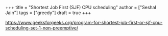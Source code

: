 +++
title = "Shortest Job First (SJF) CPU scheduling"
author = ["Seshal Jain"]
tags = ["greedy"]
draft = true
+++

<https://www.geeksforgeeks.org/program-for-shortest-job-first-or-sjf-cpu-scheduling-set-1-non-preemptive/>
